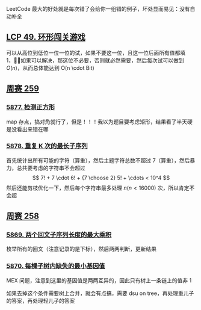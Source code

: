 LeetCode 最大的好处就是每次错了会给你一组错的例子，坏处显而易见：没有自动补全


## [LCP 49. 环形闯关游戏](https://leetcode-cn.com/problems/K8GULz/)

可以从高位到低位一位一位的试，如果不要这一位，且这一位后面所有值都填 1，如果可以解决，那这位不必要，否则就必然需要，然后每次试可以做到 $O(n)$，从而总体能达到 O(n \cdot Bit)

## [周赛 259](https://leetcode-cn.com/contest/weekly-contest-259)

### [5877. 检测正方形](https://leetcode-cn.com/contest/weekly-contest-259/problems/detect-squares/)

map 存点，搞对角就行了，但是！！！我以为题目要考虑矩形，结果看了半天硬是没看出来错在哪

### [5878. 重复 K 次的最长子序列](https://leetcode-cn.com/contest/weekly-contest-259/problems/longest-subsequence-repeated-k-times/)

首先统计出所有可能的字符（算重），然后主题字符总数不超过 7（算重），然后暴力，总共要考虑的字符串不会超过
$$ 
7! + 7 \cdot 6! + {7 \choose 2} 5! + \cdots < 10^4
$$
然后还能剪枝优化一下，然后每个字符串最多处理 $n(n < 16000)$ 次，所以肯定不会超

## [周赛 258](https://leetcode-cn.com/contest/weekly-contest-258/problems/smallest-missing-genetic-value-in-each-subtree/)

### [5869. 两个回文子序列长度的最大乘积](https://leetcode-cn.com/problems/maximum-product-of-the-length-of-two-palindromic-subsequences/)

枚举所有的回文（注意记录的是下标），然后两两判断，更新结果

### [5870. 每棵子树内缺失的最小基因值](https://leetcode-cn.com/problems/smallest-missing-genetic-value-in-each-subtree/)

MEX 问题，注意到这里的基因值是两两互异的，因此只有树上一条链上的值非 1

如果去掉这个条件需要树上合并，就会有点搞，需要 dsu on tree，再处理重儿子的答案，再处理轻儿子的答案